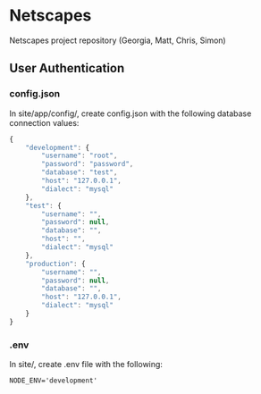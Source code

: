 # Netscapes
Netscapes project repository (Georgia, Matt, Chris, Simon)

## User Authentication

### config.json
In site/app/config/, create config.json with the following database connection values:

```javascript
{
    "development": {
        "username": "root",
        "password": "password",
        "database": "test",
        "host": "127.0.0.1",
        "dialect": "mysql"
    },
    "test": {
        "username": "",
        "password": null,
        "database": "",
        "host": "",
        "dialect": "mysql"
    },
    "production": {
        "username": "",
        "password": null,
        "database": "",
        "host": "127.0.0.1",
        "dialect": "mysql"
    }
}
```

### .env
In site/, create .env file with the following:

```
NODE_ENV='development'
```
